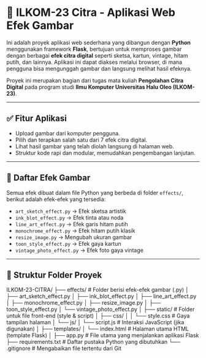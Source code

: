 # 🎨 ILKOM-23 Citra - Aplikasi Web Efek Gambar

Ini adalah proyek aplikasi web sederhana yang dibangun dengan **Python** menggunakan framework **Flask**, bertujuan untuk memproses gambar dengan berbagai **efek citra digital** seperti sketsa, kartun, vintage, hitam putih, dan lainnya. Aplikasi ini dapat diakses melalui browser, di mana pengguna bisa mengunggah gambar dan langsung melihat hasil efeknya.

Proyek ini merupakan bagian dari tugas mata kuliah **Pengolahan Citra Digital** pada program studi **Ilmu Komputer Universitas Halu Oleo (ILKOM-23)**.

---

## ✅ Fitur Aplikasi

- Upload gambar dari komputer pengguna.
- Pilih dan terapkan salah satu dari 7 efek citra digital.
- Lihat hasil gambar yang telah diolah langsung di halaman web.
- Struktur kode rapi dan modular, memudahkan pengembangan lanjutan.

---

## 🎨 Daftar Efek Gambar

Semua efek dibuat dalam file Python yang berbeda di folder `effects/`, berikut adalah efek-efek yang tersedia:

- `art_sketch_effect.py` → Efek sketsa artistik
- `ink_blot_effect.py` → Efek tinta atau noda
- `line_art_effect.py` → Efek garis hitam putih
- `monochrome_effect.py` → Efek hitam putih klasik
- `resize_image.py` → Mengubah ukuran gambar
- `toon_style_effect.py` → Efek gaya kartun
- `vintage_photo_effect.py` → Efek foto gaya vintage

---

## 📁 Struktur Folder Proyek
ILKOM-23-CITRA/
├── effects/                  # Folder berisi efek-efek gambar (.py)
│   ├── art_sketch_effect.py
│   ├── ink_blot_effect.py
│   ├── line_art_effect.py
│   ├── monochrome_effect.py
│   ├── resize_image.py
│   ├── toon_style_effect.py
│   └── vintage_photo_effect.py
│
├── static/                   # Folder untuk file front-end (style & script)
│   ├── css/
│   │   └── style.css         # Gaya tampilan halaman
│   └── js/
│       └── script.js         # Interaksi JavaScript (jika digunakan)
│
├── templates/
│   └── index.html            # Halaman utama HTML (template Flask)
│
├── app.py                    # File utama yang menjalankan aplikasi Flask
├── requirements.txt          # Daftar pustaka Python yang dibutuhkan
└── .gitignore                # Mengabaikan file tertentu dari Git
